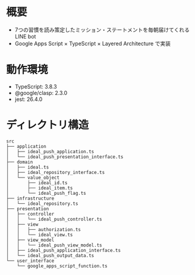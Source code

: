 # 概要
- 7つの習慣を読み策定したミッション・ステートメントを毎朝届けてくれるLINE bot
- Google Apps Script × TypeScript × Layered Architecture で実装

# 動作環境
- TypeScript: 3.8.3
- @google/clasp: 2.3.0
- jest: 26.4.0

# ディレクトリ構造
```
src
├── application
│   ├── ideal_push_application.ts
│   └── ideal_push_presentation_interface.ts
├── domain
│   ├── ideal.ts
│   ├── ideal_repository_interface.ts
│   └── value_object
│       ├── ideal_id.ts
│       ├── ideal_item.ts
│       └── ideal_push_flag.ts
├── infrastructure
│   └── ideal_repository.ts
├── presentation
│   ├── controller
│   │   └── ideal_push_controller.ts
│   ├── view
│   │   ├── authorization.ts
│   │   └── ideal_view.ts
│   ├── view_model
│   │   └── ideal_push_view_model.ts
│   ├── ideal_push_application_interface.ts
│   └── ideal_push_output_data.ts
└── user_interface
    └── google_apps_script_function.ts
```
